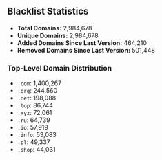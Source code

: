 ## Blacklist Statistics

- **Total Domains:** 2,984,678
- **Unique Domains:** 2,984,678
- **Added Domains Since Last Version:** 464,210
- **Removed Domains Since Last Version:** 501,448

### Top-Level Domain Distribution

-  `.com`: 1,400,267
-  `.org`: 244,560
-  `.net`: 198,088
-  `.top`: 86,744
-  `.xyz`: 72,061
-  `.ru`: 64,739
-  `.io`: 57,919
-  `.info`: 53,083
-  `.pl`: 49,337
-  `.shop`: 44,031
